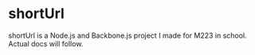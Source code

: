 shortUrl
========

shortUrl is a Node.js and Backbone.js project I made for M223 in school. Actual docs will follow.